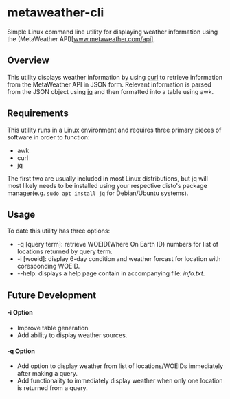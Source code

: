 # metaweather-cli
Simple Linux command line utility for displaying weather information using the (MetaWeather API)[www.metaweather.com/api].
## Overview
This utility displays weather information by using [curl](https://curl.haxx.se/) to retrieve information from the MetaWeather API in JSON form.
Relevant information is parsed from the JSON object using [jq](https://stedolan.github.io/jq/) and then formatted into a table using awk.
## Requirements
This utility runs in a Linux environment and requires three primary pieces of software in order to function:
* awk
* curl
* jq

The first two are usually included in most Linux distributions, but jq will most likely needs to be installed using your respective disto's package manager(e.g. `sudo apt install jq` for Debian/Ubuntu systems).
## Usage
To date this utility has three options:
* -q \[query term\]: retrieve WOEID(Where On Earth ID) numbers for list of locations returned by query term.
* -i \[woeid\]: display 6-day condition and weather forcast for location with coresponding WOEID.
* --help: displays a help page contain in accompanying file: *info.txt*.
## Future Development
#### -i Option
* Improve table generation
* Add ability to display weather sources.
#### -q Option
* Add option to display weather from list of locations/WOEIDs immediately after making a query.
* Add functionality to immediately display weather when only one location is returned from a query.